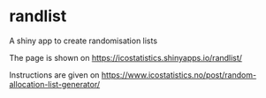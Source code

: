 # randlist
 A shiny app to create randomisation lists

The page is shown on https://icostatistics.shinyapps.io/randlist/

Instructions are given on https://www.icostatistics.no/post/random-allocation-list-generator/
